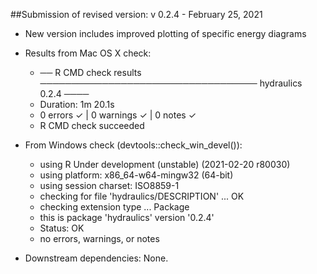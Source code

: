 ##Submission of revised version: v 0.2.4 - February 25, 2021

* New version includes improved plotting of specific energy diagrams

* Results from Mac OS X check:
  + ── R CMD check results ─────────────────────────────────── hydraulics 0.2.4 ────
  + Duration: 1m 20.1s
  + 0 errors ✓ | 0 warnings ✓ | 0 notes ✓
  + R CMD check succeeded

* From Windows check (devtools::check_win_devel()): 
  + using R Under development (unstable) (2021-02-20 r80030)
  + using platform: x86_64-w64-mingw32 (64-bit)
  + using session charset: ISO8859-1
  + checking for file 'hydraulics/DESCRIPTION' ... OK
  + checking extension type ... Package
  + this is package 'hydraulics' version '0.2.4'
  + Status: OK
  + no errors, warnings, or notes

* Downstream dependencies: None.
